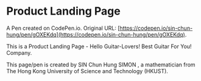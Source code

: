 # Product Landing Page

A Pen created on CodePen.io. Original URL: [https://codepen.io/sin-chun-hung/pen/gOXEKdq](https://codepen.io/sin-chun-hung/pen/gOXEKdq).

This is a Product Landing Page - Hello Guitar-Lovers! Best Guitar For You! Company.

This page/pen is created by SIN Chun Hung SIMON , a mathematician from The Hong Kong University of Science and Technology (HKUST).
